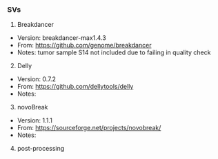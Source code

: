 
### SVs
1. Breakdancer

* Version: breakdancer-max1.4.3
* From:    https://github.com/genome/breakdancer
* Notes:   tumor sample S14 not included due to failing in quality check


2. Delly

* Version: 0.7.2
* From:    https://github.com/dellytools/delly
* Notes:   



3. novoBreak

* Version: 1.1.1
* From:    https://sourceforge.net/projects/novobreak/
* Notes:

4. post-processing


